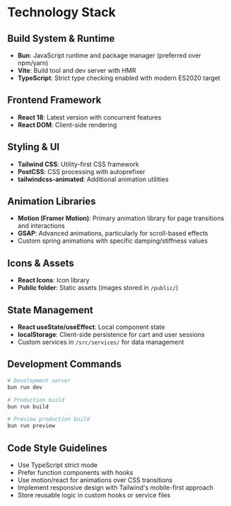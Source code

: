 # Technology Stack

## Build System & Runtime
- **Bun**: JavaScript runtime and package manager (preferred over npm/yarn)
- **Vite**: Build tool and dev server with HMR
- **TypeScript**: Strict type checking enabled with modern ES2020 target

## Frontend Framework
- **React 18**: Latest version with concurrent features
- **React DOM**: Client-side rendering

## Styling & UI
- **Tailwind CSS**: Utility-first CSS framework
- **PostCSS**: CSS processing with autoprefixer
- **tailwindcss-animated**: Additional animation utilities

## Animation Libraries
- **Motion (Framer Motion)**: Primary animation library for page transitions and interactions
- **GSAP**: Advanced animations, particularly for scroll-based effects
- Custom spring animations with specific damping/stiffness values

## Icons & Assets
- **React Icons**: Icon library
- **Public folder**: Static assets (images stored in `/public/`)

## State Management
- **React useState/useEffect**: Local component state
- **localStorage**: Client-side persistence for cart and user sessions
- Custom services in `/src/services/` for data management

## Development Commands

```bash
# Development server
bun run dev

# Production build
bun run build

# Preview production build
bun run preview
```

## Code Style Guidelines
- Use TypeScript strict mode
- Prefer function components with hooks
- Use motion/react for animations over CSS transitions
- Implement responsive design with Tailwind's mobile-first approach
- Store reusable logic in custom hooks or service files